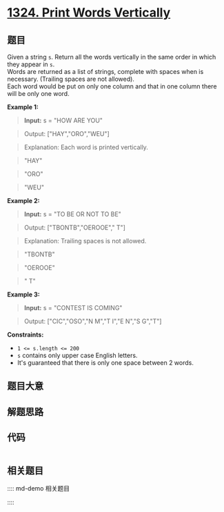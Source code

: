 # [1324. Print Words Vertically](https://leetcode.com/problems/print-words-vertically/)

## 题目

Given a string `s`. Return all the words vertically in the same order in which
they appear in `s`.  
Words are returned as a list of strings, complete with spaces when is
necessary. (Trailing spaces are not allowed).  
Each word would be put on only one column and that in one column there will be
only one word.



**Example 1:**

> 
> 
> 
> 
> 
> **Input:** s = "HOW ARE YOU"
> 
> Output: ["HAY","ORO","WEU"]
> 
> Explanation: Each word is printed vertically. 
> 
>  "HAY"
> 
>  "ORO"
> 
>  "WEU"

**Example 2:**

> 
> 
> 
> 
> 
> **Input:** s = "TO BE OR NOT TO BE"
> 
> Output: ["TBONTB","OEROOE","   T"]
> 
> Explanation: Trailing spaces is not allowed. 
> 
> "TBONTB"
> 
> "OEROOE"
> 
> "   T"

**Example 3:**

> 
> 
> 
> 
> 
> **Input:** s = "CONTEST IS COMING"
> 
> Output: ["CIC","OSO","N M","T I","E N","S G","T"]

**Constraints:**

  * `1 <= s.length <= 200`
  * `s` contains only upper case English letters.
  * It's guaranteed that there is only one space between 2 words.


## 题目大意

## 解题思路

## 代码

```javascript

```

## 相关题目

:::: md-demo 相关题目

::::
